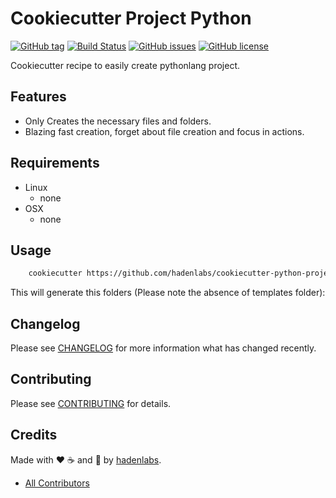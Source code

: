# Cookiecutter Project Python

[![GitHub tag](https://img.shields.io/github/tag/hadenlabs/cookiecutter-python-project.svg?maxAge=2592000)](https://github.com/hadenlabs/cookiecutter-python-project)
[![Build Status](https://travis-ci.org/hadenlabs/cookiecutter-python-project.svg)](https://travis-ci.org/hadenlabs/cookiecutter-python-project)
[![GitHub issues](https://img.shields.io/github/issues/hadenlabs/cookiecutter-python-project.svg)](https://github.com/hadenlabs/cookiecutter-python-project/issues)
[![GitHub license](https://img.shields.io/github/license/mashape/apistatus.svg?style=flat-square)](LICENSE)

Cookiecutter recipe to easily create pythonlang project.

## Features

  * Only Creates the necessary files and folders.
  * Blazing fast creation, forget about file creation and focus in actions.


## Requirements

 - Linux
   - none
 - OSX
   - none

## Usage

```bash
    cookiecutter https://github.com/hadenlabs/cookiecutter-python-project.git
```

This will generate this folders (Please note the absence of templates folder):


## Changelog

Please see [CHANGELOG](CHANGELOG.md) for more information what has changed recently.

## Contributing

Please see [CONTRIBUTING](CONTRIBUTING.md) for details.

## Credits

Made with :heart: ️:coffee:️ and :pizza: by [hadenlabs][link-company].

- [All Contributors][link-contributors]

[link-cookiecutter]: https://www.cookiecutter.com
[link-contributors]: AUTHORS
[link-company]: https://github.com/hadenlabs
[link-luis]: https://github.com/luismayta
